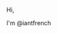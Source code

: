 Hi, 

I'm @iantfrench
<!---
iantfrench/iantfrench is a ✨ special ✨ repository because its `README.md` (this file) appears on your GitHub profile.
You can click the Preview link to take a look at your changes.
--->
